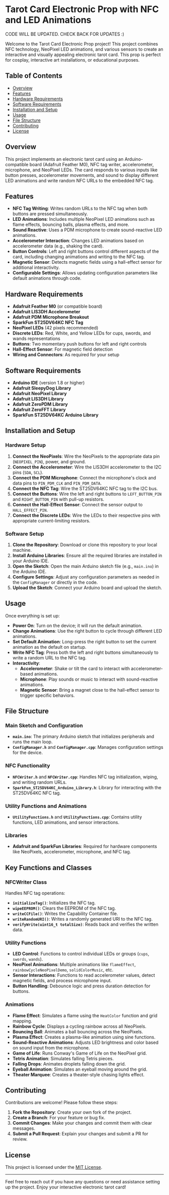 # Tarot Card Electronic Prop with NFC and LED Animations  

CODE WILL BE UPDATED.  CHECK BACK FOR UPDATES :)

Welcome to the Tarot Card Electronic Prop project! This project combines NFC technology, NeoPixel LED animations, and various sensors to create an interactive and visually appealing electronic tarot card. This prop is perfect for cosplay, interactive art installations, or educational purposes.

## Table of Contents

- [Overview](#overview)
- [Features](#features)
- [Hardware Requirements](#hardware-requirements)
- [Software Requirements](#software-requirements)
- [Installation and Setup](#installation-and-setup)
- [Usage](#usage)
- [File Structure](#file-structure)
- [Contributing](#contributing)
- [License](#license)

## Overview

This project implements an electronic tarot card using an Arduino-compatible board (Adafruit Feather M0), NFC tag writer, accelerometer, microphone, and NeoPixel LEDs. The card responds to various inputs like button presses, accelerometer movements, and sound to display different LED animations and write random NFC URLs to the embedded NFC tag.

## Features

- **NFC Tag Writing**: Writes random URLs to the NFC tag when both buttons are pressed simultaneously.
- **LED Animations**: Includes multiple NeoPixel LED animations such as flame effects, bouncing balls, plasma effects, and more.
- **Sound Reactive**: Uses a PDM microphone to create sound-reactive LED animations.
- **Accelerometer Interaction**: Changes LED animations based on accelerometer data (e.g., shaking the card).
- **Button Controls**: Left and right buttons control different aspects of the card, including changing animations and writing to the NFC tag.
- **Magnetic Sensor**: Detects magnetic fields using a hall-effect sensor for additional interactivity.
- **Configurable Settings**: Allows updating configuration parameters like default animations through code.

## Hardware Requirements

- **Adafruit Feather M0** (or compatible board)
- **Adafruit LIS3DH Accelerometer**
- **Adafruit PDM Microphone Breakout**
- **SparkFun ST25DV64KC NFC Tag**
- **NeoPixel LEDs** (42 pixels recommended)
- **Discrete LEDs**: Red, White, and Yellow LEDs for cups, swords, and wands representations
- **Buttons**: Two momentary push buttons for left and right controls
- **Hall-Effect Sensor**: For magnetic field detection
- **Wiring and Connectors**: As required for your setup

## Software Requirements

- **Arduino IDE** (version 1.8 or higher)
- **Adafruit SleepyDog Library**
- **Adafruit NeoPixel Library**
- **Adafruit LIS3DH Library**
- **Adafruit ZeroPDM Library**
- **Adafruit ZeroFFT Library**
- **SparkFun ST25DV64KC Arduino Library**

## Installation and Setup

### Hardware Setup

1. **Connect the NeoPixels**: Wire the NeoPixels to the appropriate data pin (`NEOPIXEL_PIN`), power, and ground.
2. **Connect the Accelerometer**: Wire the LIS3DH accelerometer to the I2C pins (`SDA`, `SCL`).
3. **Connect the PDM Microphone**: Connect the microphone's clock and data pins to `PIN_PDM_CLK` and `PIN_PDM_DATA`.
4. **Connect the NFC Tag**: Wire the ST25DV64KC NFC tag to the I2C bus.
5. **Connect the Buttons**: Wire the left and right buttons to `LEFT_BUTTON_PIN` and `RIGHT_BUTTON_PIN` with pull-up resistors.
6. **Connect the Hall-Effect Sensor**: Connect the sensor output to `HALL_EFFECT_PIN`.
7. **Connect the Discrete LEDs**: Wire the LEDs to their respective pins with appropriate current-limiting resistors.

### Software Setup

1. **Clone the Repository**: Download or clone this repository to your local machine.
2. **Install Arduino Libraries**: Ensure all the required libraries are installed in your Arduino IDE.
3. **Open the Sketch**: Open the main Arduino sketch file (e.g., `main.ino`) in the Arduino IDE.
4. **Configure Settings**: Adjust any configuration parameters as needed in the `ConfigManager` or directly in the code.
5. **Upload the Sketch**: Connect your Arduino board and upload the sketch.

## Usage

Once everything is set up:

- **Power On**: Turn on the device; it will run the default animation.
- **Change Animations**: Use the right button to cycle through different LED animations.
- **Set Default Animation**: Long-press the right button to set the current animation as the default on startup.
- **Write NFC Tag**: Press both the left and right buttons simultaneously to write a random URL to the NFC tag.
- **Interactivity**:
  - **Accelerometer**: Shake or tilt the card to interact with accelerometer-based animations.
  - **Microphone**: Play sounds or music to interact with sound-reactive animations.
  - **Magnetic Sensor**: Bring a magnet close to the hall-effect sensor to trigger specific behaviors.

## File Structure

### Main Sketch and Configuration

- **`main.ino`**: The primary Arduino sketch that initializes peripherals and runs the main loop.
- **`ConfigManager.h`** and **`ConfigManager.cpp`**: Manages configuration settings for the device.

### NFC Functionality

- **`NFCWriter.h`** and **`NFCWriter.cpp`**: Handles NFC tag initialization, wiping, and writing random URLs.
- **`SparkFun_ST25DV64KC_Arduino_Library.h`**: Library for interacting with the ST25DV64KC NFC tag.

### Utility Functions and Animations

- **`UtilityFunctions.h`** and **`UtilityFunctions.cpp`**: Contains utility functions, LED animations, and sensor interactions.

### Libraries

- **Adafruit and SparkFun Libraries**: Required for hardware components like NeoPixels, accelerometer, microphone, and NFC tag.

## Key Functions and Classes

### NFCWriter Class

Handles NFC tag operations:

- **`initializeTag()`**: Initializes the NFC tag.
- **`wipeEEPROM()`**: Clears the EEPROM of the NFC tag.
- **`writeCCFile()`**: Writes the Capability Container file.
- **`writeRandomURI()`**: Writes a randomly generated URI to the NFC tag.
- **`verifyWrite(uint16_t totalSize)`**: Reads back and verifies the written data.

### Utility Functions

- **LED Control**: Functions to control individual LEDs or groups (`cups`, `swords`, `wands`).
- **NeoPixel Animations**: Multiple animations like `flameEffect`, `rainbowCycleNeoPixelDemo`, `solidColorMusic`, etc.
- **Sensor Interactions**: Functions to read accelerometer values, detect magnetic fields, and process microphone input.
- **Button Handling**: Debounce logic and press duration detection for buttons.

### Animations

- **Flame Effect**: Simulates a flame using the `HeatColor` function and grid mapping.
- **Rainbow Cycle**: Displays a cycling rainbow across all NeoPixels.
- **Bouncing Ball**: Animates a ball bouncing across the NeoPixels.
- **Plasma Effect**: Creates a plasma-like animation using sine functions.
- **Sound-Reactive Animations**: Adjusts LED brightness and color based on sound input from the microphone.
- **Game of Life**: Runs Conway's Game of Life on the NeoPixel grid.
- **Tetris Animation**: Simulates falling Tetris pieces.
- **Falling Drops**: Animates droplets falling down the grid.
- **Eyeball Animation**: Simulates an eyeball moving around the grid.
- **Theater Marquee**: Creates a theater-style chasing lights effect.

## Contributing

Contributions are welcome! Please follow these steps:

1. **Fork the Repository**: Create your own fork of the project.
2. **Create a Branch**: For your feature or bug fix.
3. **Commit Changes**: Make your changes and commit them with clear messages.
4. **Submit a Pull Request**: Explain your changes and submit a PR for review.

## License

This project is licensed under the [MIT License](LICENSE).

---

Feel free to reach out if you have any questions or need assistance setting up the project. Enjoy your interactive electronic tarot card!
